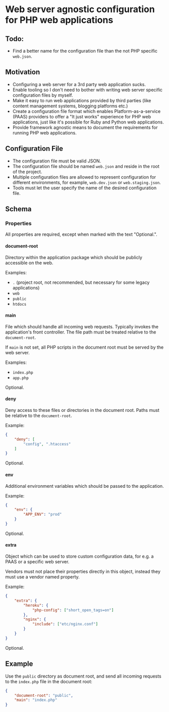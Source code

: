 # Web server agnostic configuration for PHP web applications

## Todo:

* Find a better name for the configuration file than the not PHP specific `web.json`.

## Motivation

* Configuring a web server for a 3rd party web application sucks.
* Enable tooling so I don't need to bother with writing web server specific configuration files by myself.
* Make it easy to run web applications provided by third parties (like content management systems, blogging platforms etc.)
* Create a configuration file format which enables Platform-as-a-service (PAAS) providers to offer a "It just works"
  experience for PHP web applications, just like it's possible for Ruby and Python web applications.
* Provide framework agnostic means to document the requirements for running PHP web applications.

## Configuration File

* The configuration file must be valid JSON.
* The configuration file should be named `web.json` and reside in the root of the project. 
* Multiple configuration files are allowed to represent configuration for different environments, for example, `web.dev.json` or `web.staging.json`.
* Tools must let the user specify the name of the desired configuration file.

## Schema

### Properties

All properties are required, except when marked with the text "Optional.".

#### document-root

Directory within the application package which should be publicly accessible on the web.

Examples:

* `.` (project root, not recommended, but necessary for some legacy applications)
* `web`
* `public`
* `htdocs`

#### main

File which should handle all incoming web requests. Typically invokes the application's front controller. The file
path must be treated relative to the `document-root`. 

If `main` is not set, all PHP scripts in the document root must
be served by the web server.

Examples:

* `index.php`
* `app.php`

Optional.

#### deny

Deny access to these files or directories in the document root. Paths must be relative to the `document-root`.

Example:

```json
{
    "deny": [
        "config", ".htaccess"
    ]
}
```

Optional.

#### env

Additional environment variables which should be passed to the application.

Example:

```json
{
    "env": {
        "APP_ENV": "prod"
    }
}
```

Optional.

#### extra

Object which can be used to store custom configuration data, for e.g. a PAAS or a specific web server.

Vendors must not place their properties directly in this object, instead they must use a vendor named property.

Example:

```json
{
    "extra": {
        "heroku": {
            "php-config": ["short_open_tags=on"]
        },
        "nginx": {
            "include": ["etc/nginx.conf"]
        }
    }
}
```

Optional.

## Example

Use the `public` directory as document root, and send all incoming requests to the `index.php` file in the document root:

```json
{
    "document-root": "public",
    "main": "index.php"
}
```
